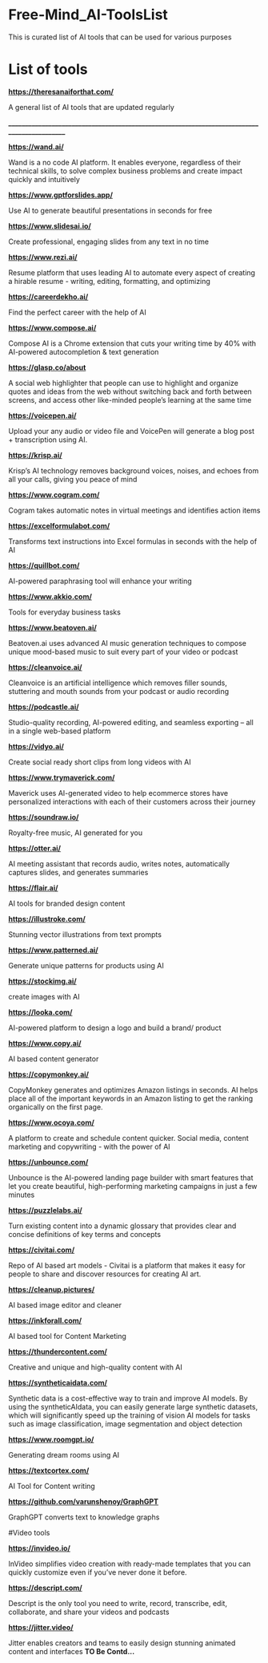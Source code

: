 # Free-Mind_AI-ToolsList
This is curated list of AI tools that can be used for various purposes
# List of tools

**https://theresanaiforthat.com/**

A general list of AI tools that are updated regularly 


**____________________________________________________________________________________________**

**https://wand.ai/**

Wand is a no code AI platform. It enables everyone, regardless of their technical skills, to solve complex business problems and create impact quickly and intuitively

**https://www.gptforslides.app/**

Use AI to generate beautiful presentations in seconds for free 

**https://www.slidesai.io/**

Create professional, engaging slides from any text in no time

**https://www.rezi.ai/**

Resume platform that uses leading AI to automate every aspect of creating a hirable resume - writing, editing, formatting, and optimizing

**https://careerdekho.ai/**

Find the perfect career with the help of AI

**https://www.compose.ai/**

Compose AI is a Chrome extension that cuts your writing time by 40% with AI-powered autocompletion & text generation

**https://glasp.co/about**

A social web highlighter that people can use to highlight and organize quotes and ideas from the web without switching back and forth between screens, and access other like-minded people’s learning at the same time

**https://voicepen.ai/**

Upload your any audio or video file and VoicePen will generate a blog post + transcription using AI.

**https://krisp.ai/**

Krisp’s AI technology removes background voices, noises, and echoes from all your calls, giving you peace of mind


**https://www.cogram.com/**

Cogram takes automatic notes in virtual meetings and identifies action items


**https://excelformulabot.com/**

Transforms text instructions into Excel formulas in seconds with the help of AI

**https://quillbot.com/**

AI-powered paraphrasing tool will enhance your writing

**https://www.akkio.com/**

Tools for everyday business tasks

**https://www.beatoven.ai/**

Beatoven.ai uses advanced AI music generation techniques to compose unique mood-based music to suit every part of your video or podcast


**https://cleanvoice.ai/**

Cleanvoice is an artificial intelligence which removes filler sounds, stuttering and mouth sounds from your podcast or audio recording

**https://podcastle.ai/**

Studio-quality recording, AI-powered editing, and seamless exporting – all in a single web-based platform

**https://vidyo.ai/**

Create social ready short clips from long videos with AI

**https://www.trymaverick.com/**

Maverick uses AI-generated video to help ecommerce stores have personalized interactions with each of their customers across their journey

**https://soundraw.io/**

Royalty-free music, AI generated for you

**https://otter.ai/**

AI meeting assistant that records audio, writes notes, automatically captures slides, and generates summaries

**https://flair.ai/**

AI tools for branded design content

**https://illustroke.com/**

Stunning vector illustrations from text prompts

**https://www.patterned.ai/**

Generate unique patterns for products using AI

**https://stockimg.ai/**

create images with AI

**https://looka.com/**

AI-powered platform to design a logo and build a brand/ product

**https://www.copy.ai/**

 AI based content generator
 
 **https://copymonkey.ai/**
 
 CopyMonkey generates and optimizes Amazon listings in seconds. AI helps place all of the important keywords in an Amazon listing to get the ranking organically on the first page.
 
 **https://www.ocoya.com/**
 
 A platform to create and schedule content quicker.
Social media, content marketing and copywriting - with the power of AI

**https://unbounce.com/**

Unbounce is the AI-powered landing page builder with smart features that let you create beautiful, high-performing marketing campaigns in just a few minutes

**https://puzzlelabs.ai/**

Turn existing content into a dynamic glossary that provides clear and concise definitions of key terms and concepts

**https://civitai.com/**

Repo of AI based art models - Civitai is a platform that makes it easy for people to share and discover resources for creating AI art. 

**https://cleanup.pictures/**

AI based image editor and cleaner

**https://inkforall.com/**

AI based tool for Content Marketing

**https://thundercontent.com/**

Creative and unique and high-quality content with AI

**https://syntheticaidata.com/**

Synthetic data is a cost-effective way to train and improve AI models. By using the syntheticAIdata, you can easily generate large synthetic datasets, which will significantly speed up the training of vision AI models for tasks such as image classification, image segmentation and object detection


**https://www.roomgpt.io/**

Generating dream rooms using AI

**https://textcortex.com/**

AI Tool for Content writing

**https://github.com/varunshenoy/GraphGPT**

GraphGPT converts text to knowledge graphs

#Video tools

**https://invideo.io/**

InVideo simplifies video creation with ready-made templates that you can quickly customize even if you’ve never done it before.

**https://descript.com/**

Descript is the only tool you need to write, record, transcribe, edit, collaborate, and share your videos and podcasts

**https://jitter.video/**

Jitter enables creators and teams to easily design stunning animated content and interfaces
**TO Be Contd...**
